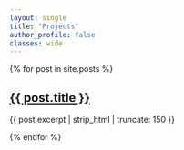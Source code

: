 ```yaml
---
layout: single
title: "Projects"
author_profile: false
classes: wide
---
```


{% for post in site.posts %}
  <article class="archive__item">
    <h2><a href="{{ post.url | relative_url }}">{{ post.title }}</a></h2>
    <p>{{ post.excerpt | strip_html | truncate: 150 }}</p>
  </article>
{% endfor %}
